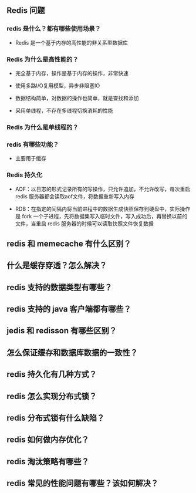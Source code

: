 ## Redis 问题

### redis 是什么？都有哪些使用场景？

- Redis 是一个基于内存的高性能的非关系型数据库

### Redis 为什么是高性能的？

- 完全基于内存，操作是基于内存的操作，非常快速

- 使用多路I/O复用模型，异步非阻塞IO

- 数据结构简单，对数据的操作也简单，就是查找和添加

- 采用单线程，不存在多线程切换消耗的性能

### Redis 为什么是单线程的？

### redis 有哪些功能？

- 主要用于缓存

### Redis 持久化

- AOF：以日志的形式记录所有的写操作，只允许追加，不允许改写，每次重启 redis 服务器都会读取aof文件，将数据重新写入内存

- RDB：在指定的间隔内将当前进程中的数据生成快照保存到硬盘中，实际操作是 fork 一个子进程，先将数据集写入临时文件，写入成功后，再替换以前的文件，当重启 redis 服务器的时候可以读取快照文件恢复数据

## redis 和 memecache 有什么区别？
## 什么是缓存穿透？怎么解决？
## redis 支持的数据类型有哪些？
## redis 支持的 java 客户端都有哪些？
## jedis 和 redisson 有哪些区别？
## 怎么保证缓存和数据库数据的一致性？
## redis 持久化有几种方式？
## redis 怎么实现分布式锁？
## redis 分布式锁有什么缺陷？
## redis 如何做内存优化？
## redis 淘汰策略有哪些？
## redis 常见的性能问题有哪些？该如何解决？

